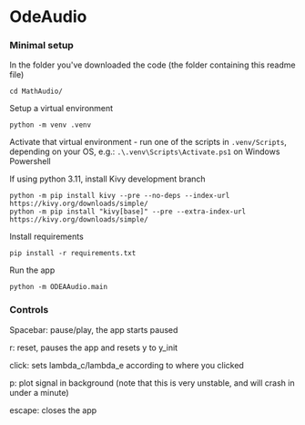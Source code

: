 # OdeAudio
### Minimal setup
In the folder you've downloaded the code (the folder containing this readme file)

`cd MathAudio/`

Setup a virtual environment

`python -m venv .venv`

Activate that virtual environment - run one of the scripts in `.venv/Scripts`, depending on your OS, 
e.g.: `.\.venv\Scripts\Activate.ps1` on Windows Powershell

If using python 3.11, install Kivy development branch

```
python -m pip install kivy --pre --no-deps --index-url  https://kivy.org/downloads/simple/
python -m pip install "kivy[base]" --pre --extra-index-url https://kivy.org/downloads/simple/
```

Install requirements

`pip install -r requirements.txt`

Run the app

`python -m ODEAAudio.main`

### Controls
Spacebar: pause/play, the app starts paused

r: reset, pauses the app and resets y to y_init

click: sets lambda_c/lambda_e according to where you clicked

p: plot signal in background (note that this is very unstable, and will crash in under a minute)

escape: closes the app
